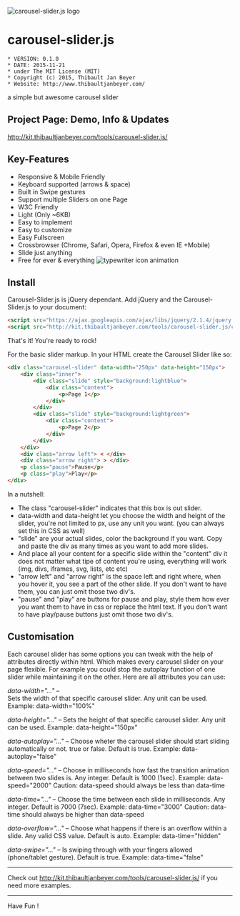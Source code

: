 ![carousel-slider.js logo](http://kit.thibaultjanbeyer.com/tools/carousel-slider.js/carousel-slider-logo.png)

# carousel-slider.js

	* VERSION: 0.1.0
 	* DATE: 2015-11-21
 	* under The MIT License (MIT)
 	* Copyright (c) 2015, Thibault Jan Beyer
	* Website: http://www.thibaultjanbeyer.com/

a simple but awesome carousel slider


Project Page: Demo, Info & Updates
-----------------------------------

http://kit.thibaultjanbeyer.com/tools/carousel-slider.js/


Key-Features
--------------------

+ Responsive & Mobile Friendly
+ Keyboard supported (arrows & space)
+ Built in Swipe gestures
+ Support multiple Sliders on one Page
+ W3C Friendly
+ Light (Only ~6KB)
+ Easy to implement
+ Easy to customize
+ Easy Fullscreen
+ Crossbrowser (Chrome, Safari, Opera, Firefox & even IE +Mobile)
+ Slide just anything
+ Free for ever & everything
![typewriter icon animation](http://kit.thibaultjanbeyer.com/tools/carousel-slider.js/typewriter.gif)

Install
---------------

Carousel-Slider.js is jQuery dependant. Add jQuery and the Carousel-Slider.js to your document:

```html
<script src="https://ajax.googleapis.com/ajax/libs/jquery/2.1.4/jquery.min.js"></script>
<script src="http://kit.thibaultjanbeyer.com/tools/carousel-slider.js/cls.min.js"></script>
```

That's it! You're ready to rock!

For the basic slider markup. In your HTML create the Carousel Slider like so:

```html
<div class="carousel-slider" data-width="250px" data-height="150px">
	<div class="inner">
		<div class="slide" style="background:lightblue">
			<div class="content">
				<p>Page 1</p>
			</div>
		</div>
		<div class="slide" style="background:lightgreen">
			<div class="content">
				<p>Page 2</p>
			</div>
		</div>
	</div>
	<div class="arrow left"> < </div>
	<div class="arrow right"> > </div>
	<p class="pause">Pause</p>
	<p class="play">Play</p>
</div>
```

In a nutshell:

+ The class "carousel-slider" indicates that this box is out slider.
+ data-width and data-height let you choose the width and height of the slider, you're not limited to px, use any unit you want. (you can always set this in CSS as well)
+ "slide" are your actual slides, color the background if you want. Copy and paste the div as many times as you want to add more slides.
+ And place all your content for a specific slide within the "content" div it does not matter what tipe of content you're using, everything will work (img, divs, iframes, svg, lists, etc etc)
+ "arrow left" and "arrow right" is the space left and right where, when you hover it, you see a part of the other slide. If you don't want to have them, you can just omit those two div's.
+ "pause" and "play" are buttons for pause and play, style them how ever you want them to have in css or replace the html text. If you don't want to have play/pause buttons just omit those two div's.


Customisation
---------------------

Each carousel slider has some options you can tweak with the help of attributes directly within html. Which makes every carousel slider on your page flexible. For example you could stop the autoplay function of one slider while maintaining it on the other. Here are all attributes you can use:

*data-​width="…"* –  
Sets the width of that specific carousel slider. Any unit can be used. Example: data-​width="100%"

*data-​height="…"* – 
Sets the height of that specific carousel slider. Any unit can be used. Example: data-​height="150px"

*data-​autoplay="…"* – 
Choose wheter the carousel slider should start sliding automatically or not. true or false. Default is true. Example: data-autoplay="false"

*data-​speed="…"* – 
Choose in milliseconds how fast the transition animation between two slides is. Any integer. Default is 1000 (1sec). Example: data-speed="2000"
Caution: data-speed should always be less than data-time

*data-​time="…"* – 
Choose the time between each slide in milliseconds. Any integer. Default is 7000 (7sec). Example: data-time="3000"
Caution: data-time should always be higher than data-speed

*data-​overflow="…"* – 
Choose what happens if there is an overflow within a slide. Any valid CSS value. Default is auto. Example: data-time="hidden"

*data-​swipe="…"* – 
Is swiping through with your fingers allowed (phone/tablet gesture). Default is true. Example: data-time="false"

------------------
Check out http://kit.thibaultjanbeyer.com/tools/carousel-slider.js/ if you need more examples.

------------------
Have Fun !

